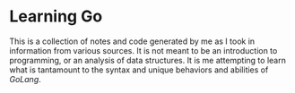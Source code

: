 # Learning Go

This is a collection of notes and code generated by me as I took in information from various sources. It is not meant to be an introduction to programming, or an analysis of data structures. It is me attempting to learn what is tantamount to the syntax and unique behaviors and abilities of *GoLang*. 